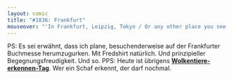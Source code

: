 ```yaml
---
layout: comic
title: "#1836: Frankfurt"
mouseover: "'In Frankfurt, Leipzig, Tokyo / Or any other place you see / You feel that dancing fantasy...' "
---
```


PS:
Es sei erwähnt, dass ich plane, besuchenderweise auf der Frankfurter Buchmesse herumzugurken. Mit Fredshirt natürlich. Und prinzipieller Begegnungsfreudigkeit. Und so.
PPS:
Heute ist übrigens <a href="http://www.fonflatter.de/kalender"><strong>Wolkentiere-erkennen-Tag</strong></a>. Wer ein Schaf erkennt, der darf nochmal.
